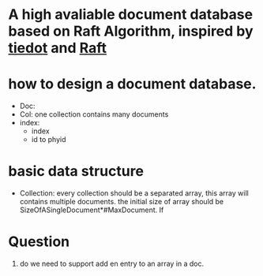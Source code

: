 # A high avaliable document database based on Raft Algorithm, inspired by [tiedot](https://github.com/HouzuoGuo/tiedot/wiki/Tutorial) and [Raft](https://raft.github.io/)


# how to design a document database.

* Doc:
* Col: one collection contains many documents
* index:
  * index
  * id to phyid



# basic data structure

* Collection: every collection should be a separated array, this array will contains multiple documents. the initial size of array should be SizeOfASingleDocument*#MaxDocument. If







# Question

1. do we need to support add en entry to an array in a doc.

